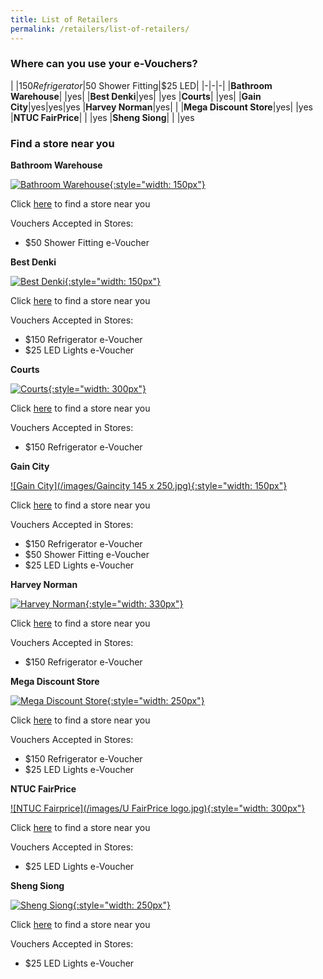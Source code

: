 ```yaml
---
title: List of Retailers
permalink: /retailers/list-of-retailers/
---
```


### Where can you use your e-Vouchers?

|  |$150 Refrigerator|$50 Shower Fitting|$25 LED|
|-|-|-|
|**Bathroom Warehouse**| |yes|
|**Best Denki**|yes| |yes
|**Courts**| |yes|
|**Gain City**|yes|yes|yes
|**Harvey Norman**|yes| |
|**Mega Discount Store**|yes| |yes
|**NTUC FairPrice**| | |yes
|**Sheng Siong**| | |yes

### Find a store near you

**Bathroom Warehouse**

[![Bathroom Warehouse](/images/bathroomwarehouse-logo.png){:style="width: 150px"}](https://bathroomwarehouse.com.sg/contact/)

Click [here](https://bathroomwarehouse.com.sg/contact/) to find a store near you

Vouchers Accepted in Stores:
- $50 Shower Fitting e-Voucher    


**Best Denki**

[![Best Denki](/images/bestdenki.jpg){:style="width: 150px"}](https://www.bestdenki.com.sg/store-locator)

Click [here](https://www.bestdenki.com.sg/store-locator) to find a store near you

Vouchers Accepted in Stores:
- $150 Refrigerator e-Voucher
- $25 LED Lights e-Voucher


**Courts**

[![Courts](/images/Courtslogo.png){:style="width: 300px"}](https://www.courts.com.sg/)

Click [here](https://www.courts.com.sg/storelocator) to find a store near you

Vouchers Accepted in Stores:
- $150 Refrigerator e-Voucher


**Gain City**

[![Gain City](/images/Gaincity 145 x 250.jpg){:style="width: 150px"}](https://www.gaincity.com/customer-service/store-locations)

Click [here](https://www.gaincity.com/customer-service/store-locations) to find a store near you

Vouchers Accepted in Stores:
- $150 Refrigerator e-Voucher
- $50 Shower Fitting e-Voucher
- $25 LED Lights e-Voucher


**Harvey Norman**

[![Harvey Norman](/images/HN-Logo.png){:style="width: 330px"}](https://www.harveynorman.com.sg/store-finder.html) 

Click [here](https://www.harveynorman.com.sg/store-finder.html) to find a store near you

Vouchers Accepted in Stores:
- $150 Refrigerator e-Voucher


**Mega Discount Store**

 [![Mega Discount Store](/images/megadiscountstore.png){:style="width: 250px"}](https://megadiscountstore.com.sg/pages/contact-us)

Click [here](https://megadiscountstore.com.sg/pages/contact-us) to find a store near you

Vouchers Accepted in Stores:
- $150 Refrigerator e-Voucher
- $25 LED Lights e-Voucher


**NTUC FairPrice**

[![NTUC Fairprice](/images/U FairPrice logo.jpg){:style="width: 300px"}](https://www.fairprice.com.sg/store-locator)

Click [here](https://www.fairprice.com.sg/store-locator) to find a store near you

Vouchers Accepted in Stores:
- $25 LED Lights e-Voucher


**Sheng Siong**

[![Sheng Siong](/images/ShengSiongWT(Centre).jpg){:style="width: 250px"}](https://corporate.shengsiong.com.sg/store-locator/)

Click [here](https://corporate.shengsiong.com.sg/store-locator/) to find a store near you

Vouchers Accepted in Stores:
- $25 LED Lights e-Voucher
